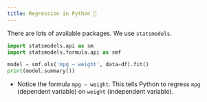 ```yaml
---
title: Regression in Python 📯
---
```


There are lots of available packages. We use `statsmodels`.

```python
import statsmodels.api as sm
import statsmodels.formula.api as smf

model = smf.ols('mpg ~ weight', data=df).fit()
print(model.summary())
```

- Notice the formula `mpg ~ weight`. This tells Python to regress `mpg` (dependent variable) on `weight` (independent variable).
